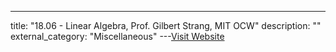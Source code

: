 ---
title: "18.06 - Linear Algebra, Prof. Gilbert Strang, MIT OCW"
description: ""
external_category: "Miscellaneous"
---[Visit Website](https://ocw.mit.edu/courses/mathematics/18-06sc-linear-algebra-fall-2011/)

